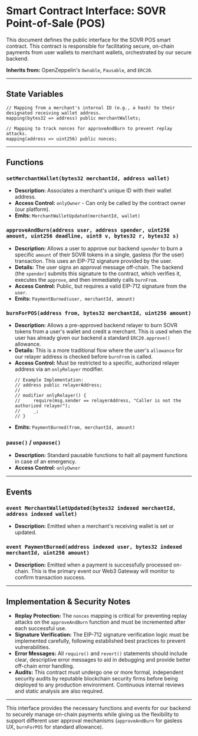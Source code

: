 # Smart Contract Interface: SOVR Point-of-Sale (POS)

This document defines the public interface for the SOVR POS smart contract. This contract is responsible for facilitating secure, on-chain payments from user wallets to merchant wallets, orchestrated by our secure backend.

**Inherits from:** OpenZeppelin's `Ownable`, `Pausable`, and `ERC20`.

---

## State Variables

```solidity
// Mapping from a merchant's internal ID (e.g., a hash) to their designated receiving wallet address.
mapping(bytes32 => address) public merchantWallets;

// Mapping to track nonces for approveAndBurn to prevent replay attacks.
mapping(address => uint256) public nonces;
```

---

## Functions

### `setMerchantWallet(bytes32 merchantId, address wallet)`

*   **Description:** Associates a merchant's unique ID with their wallet address.
*   **Access Control:** `onlyOwner` - Can only be called by the contract owner (our platform).
*   **Emits:** `MerchantWalletUpdated(merchantId, wallet)`

### `approveAndBurn(address user, address spender, uint256 amount, uint256 deadline, uint8 v, bytes32 r, bytes32 s)`

*   **Description:** Allows a user to approve our backend `spender` to burn a specific `amount` of their SOVR tokens in a single, gasless (for the user) transaction. This uses an EIP-712 signature provided by the user.
*   **Details:** The user signs an approval message off-chain. The backend (the `spender`) submits this signature to the contract, which verifies it, executes the `approve`, and then immediately calls `burnFrom`.
*   **Access Control:** Public, but requires a valid EIP-712 signature from the `user`.
*   **Emits:** `PaymentBurned(user, merchantId, amount)`

### `burnForPOS(address from, bytes32 merchantId, uint256 amount)`

*   **Description:** Allows a pre-approved backend relayer to burn SOVR tokens from a user's wallet and credit a merchant. This is used when the user has already given our backend a standard `ERC20.approve()` allowance.
*   **Details:** This is a more traditional flow where the user's `allowance` for our relayer address is checked before `burnFrom` is called.
*   **Access Control:** Must be restricted to a specific, authorized relayer address via an `onlyRelayer` modifier.
    ```solidity
    // Example Implementation:
    // address public relayerAddress;
    //
    // modifier onlyRelayer() {
    //     require(msg.sender == relayerAddress, "Caller is not the authorized relayer");
    //     _;
    // }
    ```
*   **Emits:** `PaymentBurned(from, merchantId, amount)`

### `pause()` / `unpause()`

*   **Description:** Standard pausable functions to halt all payment functions in case of an emergency.
*   **Access Control:** `onlyOwner`

---

## Events

### `event MerchantWalletUpdated(bytes32 indexed merchantId, address indexed wallet)`

*   **Description:** Emitted when a merchant's receiving wallet is set or updated.

### `event PaymentBurned(address indexed user, bytes32 indexed merchantId, uint256 amount)`

*   **Description:** Emitted when a payment is successfully processed on-chain. This is the primary event our Web3 Gateway will monitor to confirm transaction success.

---

## Implementation & Security Notes

*   **Replay Protection:** The `nonces` mapping is critical for preventing replay attacks on the `approveAndBurn` function and must be incremented after each successful use.
*   **Signature Verification:** The EIP-712 signature verification logic must be implemented carefully, following established best practices to prevent vulnerabilities.
*   **Error Messages:** All `require()` and `revert()` statements should include clear, descriptive error messages to aid in debugging and provide better off-chain error handling.
*   **Audits:** This contract must undergo one or more formal, independent security audits by reputable blockchain security firms before being deployed to any production environment. Continuous internal reviews and static analysis are also required.

---

This interface provides the necessary functions and events for our backend to securely manage on-chain payments while giving us the flexibility to support different user approval mechanisms (`approveAndBurn` for gasless UX, `burnForPOS` for standard allowance).